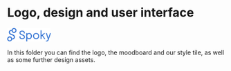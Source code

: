 # Logo, design and user interface

<img src="Logo_blue.png" alt="spoky" width="20%">

In this folder you can find the logo, the moodboard and our style tile, as well as some further design assets.
